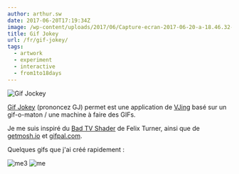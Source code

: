 ```yaml
---
author: arthur.sw
date: 2017-06-20T17:19:34Z
image: /wp-content/uploads/2017/06/Capture-ecran-2017-06-20-a-18.46.32-thumb.png
title: Gif Jokey
url: /fr/gif-jokey/
tags:
  - artwork
  - experiment
  - interactive
  - from1to18days
---
```


![Gif Jockey](/wp-content/uploads/2017/06/Capture-ecran-2017-06-20-a-18.46.32.png) 

[Gif Jokey](https://arthursw.github.io/gif-jockey/) (prononcez GJ) permet est une application de [VJing](https://fr.wikipedia.org/wiki/Vid%C3%A9o-jockey) basé sur un gif-o-maton / une machine à faire des GIFs.

Je me suis inspiré du [Bad TV Shader](https://github.com/felixturner/bad-tv-shader) de Felix Turner, ainsi que de [getmosh.io](http://getmosh.io) et [gifpal.com](https://www.gifpal.com/).

Quelques gifs que j'ai créé rapidement :

![me3](/images/GJ/me3.gif)
![me](/images/GJ/me.gif)